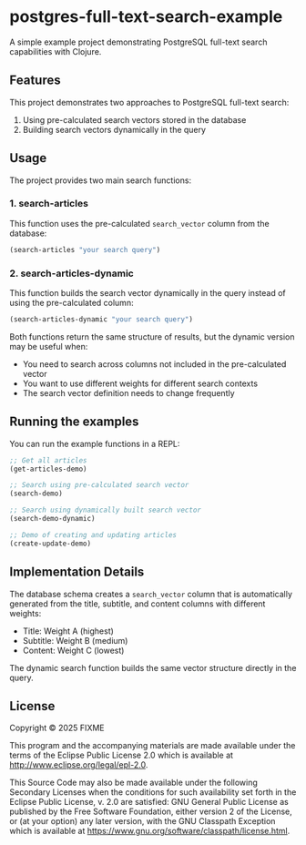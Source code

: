 # postgres-full-text-search-example

A simple example project demonstrating PostgreSQL full-text search capabilities with Clojure.

## Features

This project demonstrates two approaches to PostgreSQL full-text search:

1. Using pre-calculated search vectors stored in the database
2. Building search vectors dynamically in the query

## Usage

The project provides two main search functions:

### 1. search-articles

This function uses the pre-calculated `search_vector` column from the database:

```clojure
(search-articles "your search query")
```

### 2. search-articles-dynamic

This function builds the search vector dynamically in the query instead of using the pre-calculated column:

```clojure
(search-articles-dynamic "your search query")
```

Both functions return the same structure of results, but the dynamic version may be useful when:
- You need to search across columns not included in the pre-calculated vector
- You want to use different weights for different search contexts
- The search vector definition needs to change frequently

## Running the examples

You can run the example functions in a REPL:

```clojure
;; Get all articles
(get-articles-demo)

;; Search using pre-calculated search vector
(search-demo)

;; Search using dynamically built search vector
(search-demo-dynamic)

;; Demo of creating and updating articles
(create-update-demo)
```

## Implementation Details

The database schema creates a `search_vector` column that is automatically generated from the title, subtitle, and content columns with different weights:
- Title: Weight A (highest)
- Subtitle: Weight B (medium)
- Content: Weight C (lowest)

The dynamic search function builds the same vector structure directly in the query.

## License

Copyright © 2025 FIXME

This program and the accompanying materials are made available under the
terms of the Eclipse Public License 2.0 which is available at
http://www.eclipse.org/legal/epl-2.0.

This Source Code may also be made available under the following Secondary
Licenses when the conditions for such availability set forth in the Eclipse
Public License, v. 2.0 are satisfied: GNU General Public License as published by
the Free Software Foundation, either version 2 of the License, or (at your
option) any later version, with the GNU Classpath Exception which is available
at https://www.gnu.org/software/classpath/license.html.
